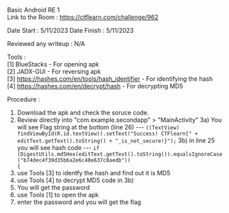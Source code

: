 Basic Android RE 1 
<br>
Link to the Room : https://ctflearn.com/challenge/962

Date Start : 5/11/2023
Date Finish : 5/11/2023

Reviewed any writeup : N/A

Tools : <br>
[1] BlueStacks - For opening apk <br>
[2] JADX-GUI - For reversing apk <br>
[3] https://hashes.com/en/tools/hash_identifier - For identifying the hash <br>
[4] https://hashes.com/en/decrypt/hash - For decrypting MD5

Procedure :
1) Download the apk and check the soruce code.
2) Review directly into "com.example.secondapp" > "MainActivity"
3a) You will see Flag string at the bottom  (line 26)       ---   <code>((TextView) findViewById(R.id.textView)).setText("Success! CTFlearn{" + editText.getText().toString() + "_is_not_secure!}");</code>
3b) in line 25 you will see hash code ---   <code>if (DigestUtils.md5Hex(editText.getText().toString()).equalsIgnoreCase("b74dec4f39d35b6a2e6c48e637c8aedb")) {</code>
4) use Tools [3] to identfy the hash and find out it is MD5
5) use Tools [4] to decrypt MD5 code in 3b)
6) You will get the password
7) use Tools [1] to open the apk
8) enter the password and you will get the flag
